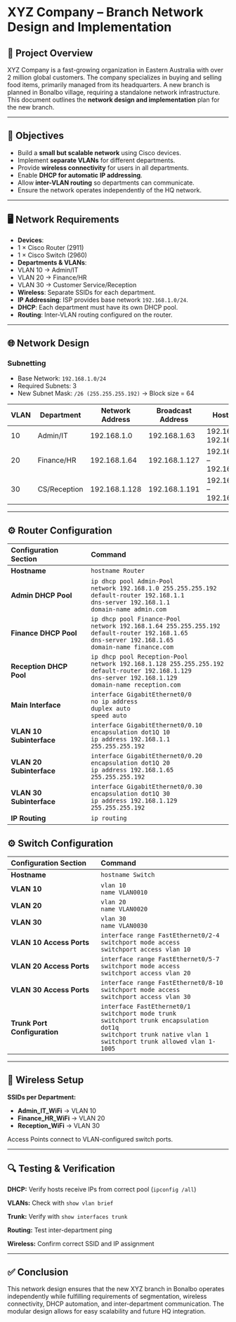 # XYZ Company – Branch Network Design and Implementation


## 📌 Project Overview
XYZ Company is a fast-growing organization in Eastern Australia with over 2 million global customers. The company specializes in buying and selling food items, primarily managed from its headquarters. A new branch is planned in Bonalbo village, requiring a standalone network infrastructure. This document outlines the **network design and implementation** plan for the new branch.


---


## 🎯 Objectives
- Build a **small but scalable network** using Cisco devices.
- Implement **separate VLANs** for different departments.
- Provide **wireless connectivity** for users in all departments.
- Enable **DHCP for automatic IP addressing**.
- Allow **inter-VLAN routing** so departments can communicate.
- Ensure the network operates independently of the HQ network.


---


## 🖥️ Network Requirements
- **Devices**:
- 1 × Cisco Router (2911)
- 1 × Cisco Switch (2960)
- **Departments & VLANs**:
- VLAN 10 → Admin/IT
- VLAN 20 → Finance/HR
- VLAN 30 → Customer Service/Reception
- **Wireless**: Separate SSIDs for each department.
- **IP Addressing**: ISP provides base network `192.168.1.0/24`.
- **DHCP**: Each department must have its own DHCP pool.
- **Routing**: Inter-VLAN routing configured on the router.


---


## 🌐 Network Design


### Subnetting
- Base Network: `192.168.1.0/24`
- Required Subnets: 3
- New Subnet Mask: `/26 (255.255.255.192)` → Block size = 64


| VLAN | Department | Network Address | Broadcast Address | Host Range |
|------|---------------------|-----------------|------------------|-----------------------------|
| 10 | Admin/IT | 192.168.1.0 | 192.168.1.63 | 192.168.1.1 – 192.168.1.62 |
| 20 | Finance/HR | 192.168.1.64 | 192.168.1.127 | 192.168.1.65 – 192.168.1.126|
| 30 | CS/Reception | 192.168.1.128 | 192.168.1.191 | 192.168.1.129 – 192.168.1.190|


---


## ⚙️ Router Configuration

| Configuration Section | Command |
| :--- | :--- |
| **Hostname** | `hostname Router` |
| **Admin DHCP Pool** | `ip dhcp pool Admin-Pool`<br>`network 192.168.1.0 255.255.255.192`<br>`default-router 192.168.1.1`<br>`dns-server 192.168.1.1`<br>`domain-name admin.com` |
| **Finance DHCP Pool** | `ip dhcp pool Finance-Pool`<br>`network 192.168.1.64 255.255.255.192`<br>`default-router 192.168.1.65`<br>`dns-server 192.168.1.65`<br>`domain-name finance.com` |
| **Reception DHCP Pool** | `ip dhcp pool Reception-Pool`<br>`network 192.168.1.128 255.255.255.192`<br>`default-router 192.168.1.129`<br>`dns-server 192.168.1.129`<br>`domain-name reception.com` |
| **Main Interface** | `interface GigabitEthernet0/0`<br>`no ip address`<br>`duplex auto`<br>`speed auto` |
| **VLAN 10 Subinterface** | `interface GigabitEthernet0/0.10`<br>`encapsulation dot1Q 10`<br>`ip address 192.168.1.1 255.255.255.192` |
| **VLAN 20 Subinterface** | `interface GigabitEthernet0/0.20`<br>`encapsulation dot1Q 20`<br>`ip address 192.168.1.65 255.255.255.192` |
| **VLAN 30 Subinterface** | `interface GigabitEthernet0/0.30`<br>`encapsulation dot1Q 30`<br>`ip address 192.168.1.129 255.255.255.192` |
| **IP Routing** | `ip routing` |

## ⚙️ Switch Configuration

| Configuration Section | Command |
| :--- | :--- |
| **Hostname** | `hostname Switch` |
| **VLAN 10** | `vlan 10`<br>`name VLAN0010` |
| **VLAN 20** | `vlan 20`<br>`name VLAN0020` |
| **VLAN 30** | `vlan 30`<br>`name VLAN0030` |
| **VLAN 10 Access Ports** | `interface range FastEthernet0/2-4`<br>`switchport mode access`<br>`switchport access vlan 10` |
| **VLAN 20 Access Ports** | `interface range FastEthernet0/5-7`<br>`switchport mode access`<br>`switchport access vlan 20` |
| **VLAN 30 Access Ports** | `interface range FastEthernet0/8-10`<br>`switchport mode access`<br>`switchport access vlan 30` |
| **Trunk Port Configuration** | `interface FastEthernet0/1`<br>`switchport mode trunk`<br>`switchport trunk encapsulation dot1q`<br>`switchport trunk native vlan 1`<br>`switchport trunk allowed vlan 1-1005` |


---


## 📡 Wireless Setup

**SSIDs per Department:**
- **Admin_IT_WiFi** → VLAN 10
- **Finance_HR_WiFi** → VLAN 20
- **Reception_WiFi** → VLAN 30

Access Points connect to VLAN-configured switch ports.

---

## 🔍 Testing & Verification

**DHCP:** Verify hosts receive IPs from correct pool (`ipconfig /all`)

**VLANs:** Check with `show vlan brief`

**Trunk:** Verify with `show interfaces trunk`

**Routing:** Test inter-department ping

**Wireless:** Confirm correct SSID and IP assignment


---


## ✅ Conclusion

This network design ensures that the new XYZ branch in Bonalbo operates independently while fulfilling requirements of segmentation, wireless connectivity, DHCP automation, and inter-department communication. The modular design allows for easy scalability and future HQ integration.
